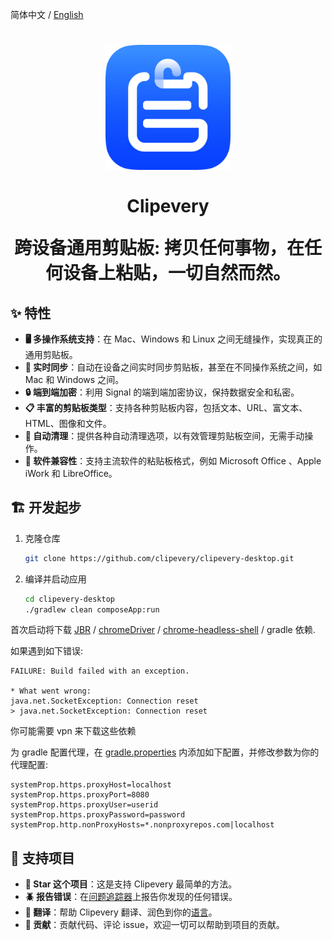 简体中文 / [English](./README.md)

<h1 align="center">
   <img src="clipevery_logo.webp" width=200 height=200>
   <br><br><strong>Clipevery</strong>
   <p align="center">
      跨设备通用剪贴板: 拷贝任何事物，在任何设备上粘贴，一切自然而然。
   </p>
</h1>


## ✨ 特性

- **🖥️ 多操作系统支持**：在 Mac、Windows 和 Linux 之间无缝操作，实现真正的通用剪贴板。
- **🔄 实时同步**：自动在设备之间实时同步剪贴板，甚至在不同操作系统之间，如 Mac 和 Windows 之间。
- **🔒 端到端加密**：利用 Signal 的端到端加密协议，保持数据安全和私密。
- **📋 丰富的剪贴板类型**：支持各种剪贴板内容，包括文本、URL、富文本、HTML、图像和文件。
- **🧹 自动清理**：提供各种自动清理选项，以有效管理剪贴板空间，无需手动操作。
- **🔌 软件兼容性**：支持主流软件的粘贴板格式，例如 Microsoft Office 、Apple iWork 和 LibreOffice。

## 🏗 开发起步

1. 克隆仓库

   ```bash
   git clone https://github.com/clipevery/clipevery-desktop.git
   ```

2. 编译并启动应用

   ```bash
   cd clipevery-desktop
   ./gradlew clean composeApp:run
   ```

首次启动将下载 [JBR](https://github.com/JetBrains/JetBrainsRuntime) / [chromeDriver](https://googlechromelabs.github.io/chrome-for-testing/) / [chrome-headless-shell](https://googlechromelabs.github.io/chrome-for-testing/) / gradle 依赖.

如果遇到如下错误:
```log
FAILURE: Build failed with an exception.

* What went wrong:
java.net.SocketException: Connection reset
> java.net.SocketException: Connection reset
```
你可能需要 vpn 来下载这些依赖

为 gradle 配置代理，在 [gradle.properties](./gradle.properties) 内添加如下配置，并修改参数为你的代理配置:
```properties
systemProp.https.proxyHost=localhost
systemProp.https.proxyPort=8080
systemProp.https.proxyUser=userid
systemProp.https.proxyPassword=password
systemProp.http.nonProxyHosts=*.nonproxyrepos.com|localhost
```


## 🤝 支持项目

- **🌟 Star 这个项目**：这是支持 Clipevery 最简单的方法。
- **🪲 报告错误**：在[问题追踪器](https://github.com/clipevery/clipevery-desktop/issues/new/choose)上报告你发现的任何错误。
- **📖 翻译**：帮助 Clipevery 翻译、润色到你的[语言](https://github.com/clipevery/clipevery-desktop/tree/main/composeApp/src/desktopMain/resources/i18n)。
- **📝 贡献**：贡献代码、评论 issue，欢迎一切可以帮助到项目的贡献。